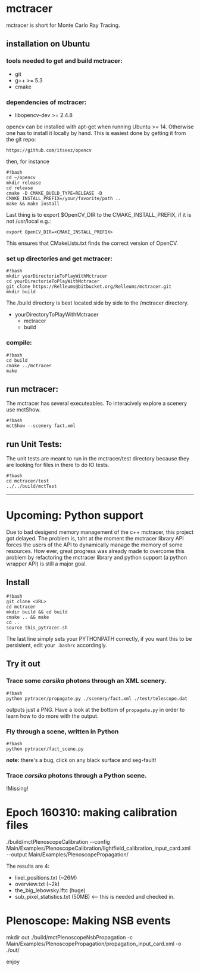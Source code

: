 # mctracer

mctracer is short for Monte Carlo Ray Tracing.

## installation on Ubuntu

### tools needed to get and build mctracer:
* git
* g++ >= 5.3
* cmake

### dependencies of mctracer:
* libopencv-dev >= 2.4.8

opencv can be installed with apt-get when running Ubuntu >= 14. Otherwise one has to install it locally by hand. This is easiest done by getting it from the git repo:

```
https://github.com/itseez/opencv
```

then, for instance
```
#!bash
cd ~/opencv
mkdir release
cd release
cmake -D CMAKE_BUILD_TYPE=RELEASE -D CMAKE_INSTALL_PREFIX=/your/favorite/path ..
make && make install

```
Last thing is to export $OpenCV_DIR to the CMAKE_INSTALL_PREFIX, if it is not /usr/local e.g.:
```
export OpenCV_DIR=<CMAKE_INSTALL_PREFIX>
```
This ensures that CMakeLists.txt finds the correct version of OpenCV.

### set up directories and get mctracer:
```
#!bash
mkdir yourDirectorieToPlayWithMctracer
cd yourDirectorieToPlayWithMctracer
git clone https://Relleums@bitbucket.org/Relleums/mctracer.git
mkdir build
```
The /build directory is best located side by side to the /mctracer directory.

- yourDirectoryToPlayWithMctracer
	- mctracer
	- build

### compile:
```
#!bash
cd build
cmake ../mctracer
make

```

## run mctracer:

The mctracer has several executeables. To interacively explore a scenery use mctShow.
```
#!bash
mctShow --scenery fact.xml

```

## run Unit Tests:
The unit tests are meant to run in the mctracer/test directory because they are looking for files in there to do IO tests.

```
#!bash
cd mctracer/test
../../build/mctTest

```

----


# Upcoming: Python support #
Due to bad desigend memory management of the c++ mctracer, this project got delayed. The problem is, taht at the moment the mctracer library API forces the users of the API to dynamically manage the memory of some resources. How ever, great progress was already made to overcome this problem by refactoring the mctracer library and python support (a python wrapper API) is still a major goal.

## Install ##

```
#!bash
git clone <URL>
cd mctracer
mkdir build && cd build
cmake .. && make
cd ..
source this_pytracer.sh
```

The last line simply sets your PYTHONPATH correctly, if you want this to be persistent, edit your `.bashrc` accordingly.

## Try it out ##

### Trace some *corsika* photons through an XML scenery.

```
#!bash
python pytracer/propagate.py ./scenery/fact.xml ./test/telescope.dat
```
outputs just a PNG. Have a look at the bottom of `propagate.py` in order to learn how to do more with the output.

### Fly through a scene, written in Python

```
#!bash
python pytracer/fact_scene.py
```
**note:** there's a bug, click on any black surface and seg-fault!

### Trace *corsika* photons through a Python scene.

!Missing!

# Epoch 160310: making calibration files #

./build/mctPlenoscopeCalibration --config Main/Examples/PlenoscopeCalibration/lightfield_calibration_input_card.xml --output Main/Examples/PlenoscopePropagation/

The results are 4:

 * lixel_positions.txt (~26M)
 * overview.txt (~2k)
 * the_big_lebowsky.lftc (huge)
 * sub_pixel_statistics.txt (50MB)  <-- this is needed and checked in.

# Plenoscope: Making NSB events #

mkdir out
./build/mctPlenoscopeNsbPropagation -c Main/Examples/PlenoscopePropagation/propagation_input_card.xml -o ./out/

enjoy